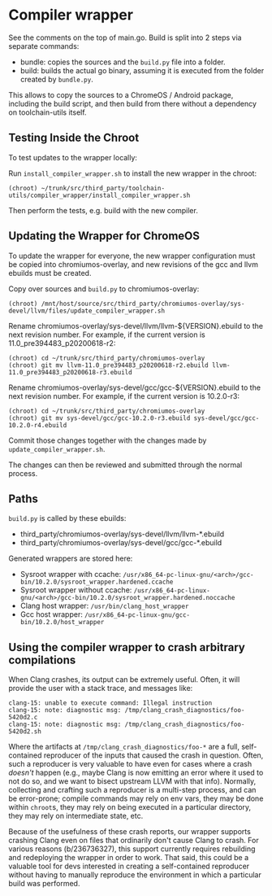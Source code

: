 # Compiler wrapper

See the comments on the top of main.go.
Build is split into 2 steps via separate commands:
- bundle: copies the sources and the `build.py` file into
  a folder.
- build: builds the actual go binary, assuming it is executed
  from the folder created by `bundle.py`.

This allows to copy the sources to a ChromeOS / Android
package, including the build script, and then
build from there without a dependency on toolchain-utils
itself.

## Testing Inside the Chroot

To test updates to the wrapper locally:

Run `install_compiler_wrapper.sh` to install the new wrapper in the chroot:
```
(chroot) ~/trunk/src/third_party/toolchain-utils/compiler_wrapper/install_compiler_wrapper.sh
```

Then perform the tests, e.g. build with the new compiler.


## Updating the Wrapper for ChromeOS

To update the wrapper for everyone, the new wrapper configuration must be copied
into chromiumos-overlay, and new revisions of the gcc and llvm ebuilds must be
created.

Copy over sources and `build.py` to chromiumos-overlay:
```
(chroot) /mnt/host/source/src/third_party/chromiumos-overlay/sys-devel/llvm/files/update_compiler_wrapper.sh
```

Rename chromiumos-overlay/sys-devel/llvm/llvm-${VERSION}.ebuild to the next
revision number. For example, if the current version is
11.0_pre394483_p20200618-r2:
```
(chroot) cd ~/trunk/src/third_party/chromiumos-overlay
(chroot) git mv llvm-11.0_pre394483_p20200618-r2.ebuild llvm-11.0_pre394483_p20200618-r3.ebuild
```

Rename chromiumos-overlay/sys-devel/gcc/gcc-${VERSION}.ebuild to the next
revision number.  For example, if the current version is 10.2.0-r3:
```
(chroot) cd ~/trunk/src/third_party/chromiumos-overlay
(chroot) git mv sys-devel/gcc/gcc-10.2.0-r3.ebuild sys-devel/gcc/gcc-10.2.0-r4.ebuild
```

Commit those changes together with the changes made by
`update_compiler_wrapper.sh`.

The changes can then be reviewed and submitted through the normal process.


## Paths

`build.py` is called by these ebuilds:

- third_party/chromiumos-overlay/sys-devel/llvm/llvm-*.ebuild
- third_party/chromiumos-overlay/sys-devel/gcc/gcc-*.ebuild

Generated wrappers are stored here:

- Sysroot wrapper with ccache:
  `/usr/x86_64-pc-linux-gnu/<arch>/gcc-bin/10.2.0/sysroot_wrapper.hardened.ccache`
- Sysroot wrapper without ccache:
  `/usr/x86_64-pc-linux-gnu/<arch>/gcc-bin/10.2.0/sysroot_wrapper.hardened.noccache`
- Clang host wrapper:
  `/usr/bin/clang_host_wrapper`
- Gcc host wrapper:
  `/usr/x86_64-pc-linux-gnu/gcc-bin/10.2.0/host_wrapper`

## Using the compiler wrapper to crash arbitrary compilations

When Clang crashes, its output can be extremely useful. Often, it will provide
the user with a stack trace, and messages like:

```
clang-15: unable to execute command: Illegal instruction
clang-15: note: diagnostic msg: /tmp/clang_crash_diagnostics/foo-5420d2.c
clang-15: note: diagnostic msg: /tmp/clang_crash_diagnostics/foo-5420d2.sh
```

Where the artifacts at `/tmp/clang_crash_diagnostics/foo-*` are a full,
self-contained reproducer of the inputs that caused the crash in question.
Often, such a reproducer is very valuable to have even for cases where a crash
_doesn't_ happen (e.g., maybe Clang is now emitting an error where it used to
not do so, and we want to bisect upstream LLVM with that info). Normally,
collecting and crafting such a reproducer is a multi-step process, and can be
error-prone; compile commands may rely on env vars, they may be done within
`chroot`s, they may rely on being executed in a particular directory, they may
rely on intermediate state, etc.

Because of the usefulness of these crash reports, our wrapper supports crashing
Clang even on files that ordinarily don't cause Clang to crash. For various
reasons (b/236736327), this support currently requires rebuilding and
redeploying the wrapper in order to work. That said, this could be a valuable
tool for devs interested in creating a self-contained reproducer without having
to manually reproduce the environment in which a particular build was performed.
